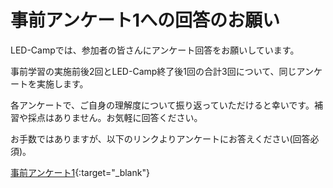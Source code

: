 # 事前アンケート1への回答のお願い

LED-Campでは、参加者の皆さんにアンケート回答をお願いしています。

事前学習の実施前後2回とLED-Camp終了後1回の合計3回について、同じアンケートを実施します。

各アンケートで、ご自身の理解度について振り返っていただけると幸いです。補習や採点はありません。お気軽に回答ください。

お手数ではありますが、以下のリンクよりアンケートにお答えください(回答必須)。

[事前アンケート1](https://docs.google.com/forms/d/e/1FAIpQLSdSMeQwVbPZaKLKNB8GxjxBlSa8F-GksZJhDxq8XgrSmtwMMg/viewform){:target="_blank"}
